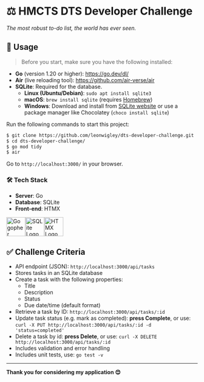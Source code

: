 # ⚖️ HMCTS DTS Developer Challenge
_The most robust to-do list, the world has ever seen._

## 🚀 Usage

> Before you start, make sure you have the following installed:

- **Go** (version 1.20 or higher): https://go.dev/dl/
- **Air** (live reloading tool): https://github.com/air-verse/air
- **SQLite**: Required for the database.
  - **Linux (Ubuntu/Debian)**: `sudo apt install sqlite3`
  - **macOS**: `brew install sqlite` (requires [Homebrew](https://brew.sh/))
  - **Windows**: Download and install from [SQLite website](https://www.sqlite.org/download.html) or use a package manager like Chocolatey (`choco install sqlite`)

Run the following commands to start this project:

```bash
$ git clone https://github.com/leonwigley/dts-developer-challenge.git
$ cd dts-developer-challenge/
$ go mod tidy
$ air
```

Go to ```http://localhost:3000/``` in your browser.

### 🛠️ Tech Stack 
- **Server**: Go
- **Database**: SQLite
- **Front-end**: HTMX

<img src="https://external-content.duckduckgo.com/iu/?u=https%3A%2F%2Fjuststickers.in%2Fwp-content%2Fuploads%2F2016%2F07%2Fgo-programming-language.png&f=1&nofb=1&ipt=7ac7a84b65a03543419662e947e8f6fc575353367542fe982a2417cf48d4cdad" alt="Go gopher mascot" height="50px" width="auto"><img src="https://external-content.duckduckgo.com/iu/?u=https%3A%2F%2Fassets.stickpng.com%2Fimages%2F62c46cd2a75b8945b1696713.png&f=1&nofb=1&ipt=469f09cd390a354179eaf8704603d9754186300a873f6ca655e8eccc3bc5ea35" alt="SQLite Logo" height="50" style="height: 50px; width: auto;"><img src="https://external-content.duckduckgo.com/iu/?u=https%3A%2F%2Fwww.saaspegasus.com%2Fstatic%2Fimages%2Fpegasus%2Fhtmx-icon.png&f=1&nofb=1&ipt=62a23fc13ab6a205f1077bf891c9fa166f40dbb32010cf3f2482ee0c4e44adca" alt="HTMX Logo" height="50" style="height: 50px; width: auto;">

## ✅ Challenge Criteria
- API endpoint (JSON): ```http://localhost:3000/api/tasks```
- Stores tasks in an SQLite database
- Create a task with the following properties:
  - Title
  - Description
  - Status
  - Due date/time (default format)
- Retrieve a task by ID: ```http://localhost:3000/api/tasks/:id```
- Update task status (e.g. mark as completed): **press Complete**, or use:  ```curl -X PUT http://localhost:3000/api/tasks/:id -d 'status=completed'```
- Delete a task by id: **press Delete**, or use: ```curl -X DELETE http://localhost:3000/api/tasks/:id```
- Includes validation and error handling
- Includes unit tests, use: ```go test -v```

---

__Thank you for considering my application 😊__